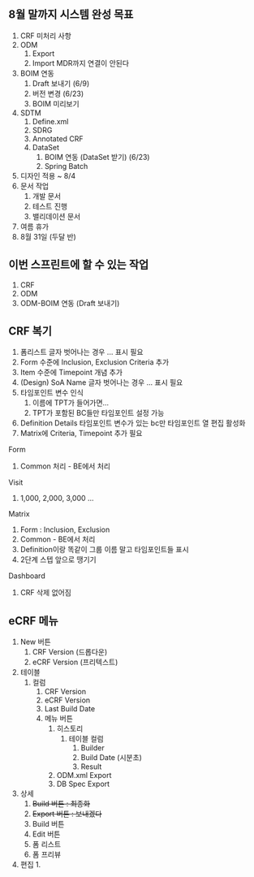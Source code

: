 ## 8월 말까지 시스템 완성 목표
1. CRF 미처리 사항
2. ODM
	1. Export
	2. Import MDR까지 연결이 안된다
3. BOIM 연동
	1. Draft 보내기 (6/9)
	2. 버전 변경 (6/23)
	3. BOIM 미리보기
4. SDTM
	1. Define.xml
	2. SDRG
	3. Annotated CRF
	4. DataSet
		1. BOIM 연동 (DataSet 받기) (6/23)
		2. Spring Batch
5. 디자인 적용
~ 8/4
1. 문서 작업
	1. 개발 문서
	2. 테스트 진행
	3. 밸리데이션 문서
2. 여름 휴가
3. 8월 31일 (두달 반)

## 이번 스프린트에 할 수 있는 작업
1. CRF
2. ODM
4. ODM-BOIM 연동 (Draft 보내기)

## CRF 복기
1. 폼리스트 글자 벗어나는 경우 ... 표시 필요
2. Form 수준에 Inclusion, Exclusion Criteria 추가
3. Item 수준에 Timepoint 개념 추가
4. (Design) SoA Name 글자 벗어나는 경우 ... 표시 필요
5. 타임포인트 변수 인식
	1. 이름에 TPT가 들어가면...
	2. TPT가 포함된 BC들만 타임포인트 설정 가능
6. Definition Details 타임포인트 변수가 있는 bc만 타임포인트 열 편집 활성화
7. Matrix에 Criteria, Timepoint 추가 필요

Form
1. Common 처리 - BE에서 처리

Visit
1. 1,000, 2,000, 3,000 ...

Matrix
1. Form : Inclusion, Exclusion
2. Common - BE에서 처리
3. Definition이랑 똑같이 그룹 이름 말고 타임포인트들 표시
4. 2단계 스텝 앞으로 땡기기

Dashboard
1. CRF 삭제 없어짐

## eCRF 메뉴
1. New 버튼
	1. CRF Version (드롭다운) 
	3. eCRF Version (프리텍스트)
2. 테이블
	1. 컬럼
		1. CRF Version
		2. eCRF Version
		3. Last Build Date
		4. 메뉴 버튼
			1. 히스토리
				1. 테이블 컬럼
					1. Builder
					2. Build Date (시분초)
					3. Result
			2. ODM.xml Export
			3. DB Spec Export
3. 상세
	1. ~~Build 버튼 : 최종화~~
	2. ~~Export 버튼 : 보내겠다~~
	3. Build 버튼
	4. Edit 버튼
	5. 폼 리스트
	6. 폼 프리뷰
4. 편집
	1. 